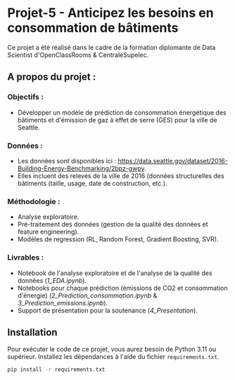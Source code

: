 # Projet-5 - Anticipez les besoins en consommation de bâtiments

Ce projet a été réalisé dans le cadre de la formation diplomante de Data Scientist d'OpenClassRooms & CentraleSupelec.

## A propos du projet : 

### Objectifs : 
- Développer un modèle de prédiction de consommation énergétique des bâtiments et d'émission de gaz à effet de serre (GES) pour la ville de Seattle. 

### Données : 
- Les données sont disponibles ici : https://data.seattle.gov/dataset/2016-Building-Energy-Benchmarking/2bpz-gwpy.
- Elles incluent des relevés de la ville de 2016 (données structurelles des bâtiments (taille, usage, date de construction, etc.). 
  
### Méthodologie : 
- Analyse exploratoire.
- Pré-traitement des données (gestion de la qualité des données et feature engineering).
- Modèles de regression (RL, Random Forest, Gradient Boosting, SVR). 
  
### Livrables : 
- Notebook de l'analyse exploratoire et de l'analyse de la qualité des données (*1_EDA.ipynb*).
- Notebooks pour chaque prédiction (émissions de CO2 et consommation d'énergie) (*2_Prediction_consommation.ipynb* & *3_Prediction_emissions.ipynb*).
- Support de présentation pour la soutenance (*4_Presentation*).

## Installation

Pour exécuter le code de ce projet, vous aurez besoin de Python 3.11 ou supérieur. Installez les dépendances à l'aide du fichier `requirements.txt`.

```bash
pip install -r requirements.txt
